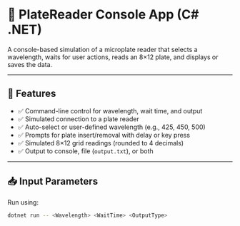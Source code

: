 # 📘 PlateReader Console App (C# .NET)

A console-based simulation of a microplate reader that selects a wavelength, waits for user actions, reads an 8×12 plate, and displays or saves the data.

---

## 🧩 Features

- ✅ Command-line control for wavelength, wait time, and output
- ✅ Simulated connection to a plate reader
- ✅ Auto-select or user-defined wavelength (e.g., 425, 450, 500)
- ✅ Prompts for plate insert/removal with delay or key press
- ✅ Simulated 8×12 grid readings (rounded to 4 decimals)
- ✅ Output to console, file (`output.txt`), or both

---

## 📥 Input Parameters

Run using:

```bash
dotnet run -- <Wavelength> <WaitTime> <OutputType>
